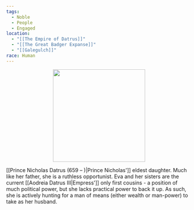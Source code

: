 ```yaml
---
tags:
  - Noble
  - People
  - Engaged
location:
  - "[[The Empire of Datrus]]"
  - "[[The Great Badger Expanse]]"
  - "[[Galegulch]]"
race: Human
---
```

<p style="text-align:center;"><img src="https://foundry-vtt-kb.s3.us-east-2.amazonaws.com/Images/Tokens/NPCs/Nobles/Countess%20Eva%20IV.png" width="250" height="250"></p>

[[Prince Nicholas Datrus (659 – )|Prince Nicholas']] eldest daughter. Much like her father, she is a ruthless opportunist. Eva and her sisters are the current [[Aodreia Datrus Ⅲ|Empress']] only first cousins - a position of much political power, but she lacks practical power to back it up. As such, she is actively hunting for a man of means (either wealth or man-power) to take as her husband.